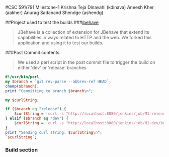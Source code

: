 #CSC 591/791 Milestone-1
      Krishna Teja Dinavahi (kdinava)
      Aneesh Kher  (aakher)
      Anurag Sadanand Shendge (ashendg)


##Project used to test the builds
###[jbehave](https://github.com/aneeshkher/jbehave-web)
>   JBehave is a collection of extension for JBehave that extend its capabilities in ways related to HTTP and the web.
    We forked this application and using it to test our builds.

###Post Commit contents
>   We used a perl script in the post commit file to trigger the build on either 'dev' or 'release' branches

```perl
#!/usr/bin/perl
my $branch = `git rev-parse --abbrev-ref HEAD`;
chomp($branch);
print "Committing to branch $branch\n";

my $curlString;

if ($branch eq "release") {
	$curlString = 'curl -s "http://localhost:8080/jenkins/job/M1-release/buildWithParameters?token=build-release&branch=release"';
} elsif ($branch eq "dev") {
	$curlString = 'curl -s "http://localhost:8080/jenkins/job/M1-dev/buildWithParameters?token=build-dev&branch=dev"';
}
print "Sending curl string: $curlString\n";
`$curlString`;

```
### Build section
